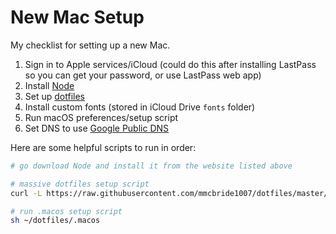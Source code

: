 # New Mac Setup

My checklist for setting up a new Mac.

1. Sign in to Apple services/iCloud (could do this after installing LastPass so you can get your password, or use LastPass web app)
1. Install [Node](https://nodejs.org/en/download)
1. Set up [dotfiles](https://github.com/mmcbride1007/dotfiles)
1. Install custom fonts (stored in iCloud Drive `fonts` folder)
1. Run macOS preferences/setup script
1. Set DNS to use [Google Public DNS](https://developers.google.com/speed/public-dns/docs/using)

Here are some helpful scripts to run in order:

```sh
# go download Node and install it from the website listed above

# massive dotfiles setup script
curl -L https://raw.githubusercontent.com/mmcbride1007/dotfiles/master/setup.sh | sh

# run .macos setup script
sh ~/dotfiles/.macos
```
